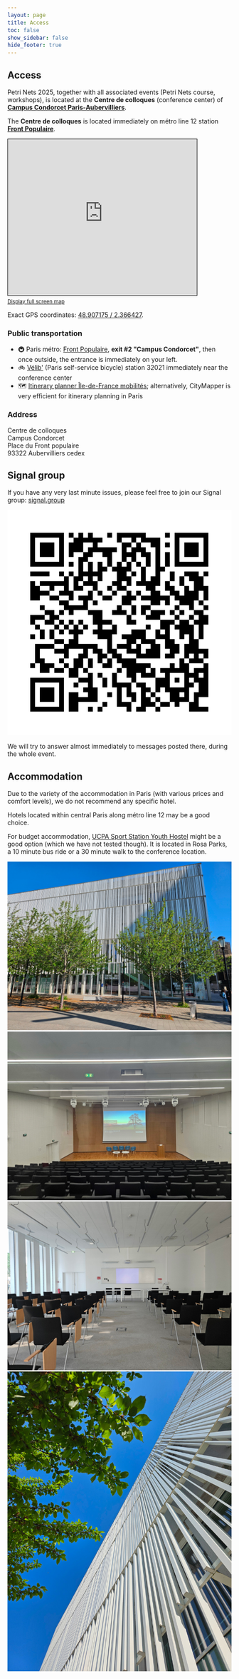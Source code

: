 ```yaml
---
layout: page
title: Access
toc: false
show_sidebar: false
hide_footer: true
---
```


## Access

Petri Nets 2025, together with all associated events (Petri Nets course, workshops), is located at the **Centre de colloques** (conference center) of **[Campus Condorcet Paris-Aubervilliers](https://www.campus-condorcet.fr/en)**.

The **Centre de colloques** is located immediately on métro line 12 station **[Front Populaire](https://en.wikipedia.org/wiki/Front_Populaire_station)**.


<iframe width="425" height="350" src="https://www.openstreetmap.org/export/embed.html?bbox=2.362275123596192%2C48.90609545315618%2C2.3698925971984868%2C48.90821982633947&amp;layer=mapnik" style="border: 1px solid black"></iframe><br/><small><a href="https://www.openstreetmap.org/?#map=19/48.907158/2.366084">Display full screen map</a></small>


Exact GPS coordinates: [48.907175 / 2.366427](https://www.openstreetmap.org/node/11266990941#map=19/48.907175/2.366427).

### Public transportation
* 🚇 Paris métro: [Front Populaire](https://en.wikipedia.org/wiki/Front_Populaire_station), **exit #2 "Campus Condorcet"**, then once outside, the entrance is immediately on your left.
* 🚲 [Vélib'](https://www.velib-metropole.fr/en) (Paris self-service bicycle) station 32021 immediately near the conference center
* 🗺 [Itinerary planner Île-de-France mobilités](https://www.iledefrance-mobilites.fr/en); alternatively, CityMapper is very efficient for itinerary planning in Paris

### Address
Centre de colloques<br>
Campus Condorcet<br>
Place du Front populaire<br>
93322 Aubervilliers cedex

## Signal group
If you have any very last minute issues, please feel free to join our Signal group:
[signal.group](https://signal.group/#CjQKIGJi2HcFzl1wjdh_ybAoBUiYrNml02WyCuZgTmy0b-fiEhD3uoGNrD9ICh2tbrVP6TfY)

![Signal Group QR code](../img/SignalGroupQr.png)

We will try to answer almost immediately to messages posted there, during the whole event.


## Accommodation

Due to the variety of the accommodation in Paris (with various prices and comfort levels), we do not recommend any specific hotel.

Hotels located within central Paris along métro line 12 may be a good choice.

For budget accommodation, [UCPA Sport Station Youth Hostel](https://www.ucpa.com/hostel-paris-19/spot) might be a good option (which we have not tested though). It is located in Rosa Parks, a 10 minute bus ride or a 30 minute walk to the conference location.

![Centre de colloques](../img/centre-colloques.jpg)
![Auditorium](../img/condorcet-auditorium.jpg)
![Salle 100](../img/condorcet-100.jpg)
![Centre de colloques](../img/condorcet.jpg)

